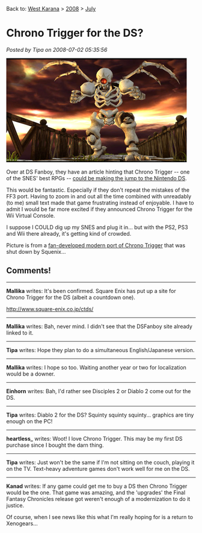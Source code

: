 Back to: [West Karana](/posts/westkarana.md) > [2008](/posts/2008/westkarana.md) > [July](./westkarana.md)
# Chrono Trigger for the DS?

*Posted by Tipa on 2008-07-02 05:35:56*

![zombor.jpg](../../../uploads/2008/07/zombor.jpg)

Over at DS Fanboy, they have an article hinting that Chrono Trigger -- one of the SNES' best RPGs -- [could be making the jump to the Nintendo DS](http://www.dsfanboy.com/2008/07/02/chrono-trigger-ds-for-real/).

This would be fantastic. Especially if they don't repeat the mistakes of the FF3 port. Having to zoom in and out all the time combined with unreadably (to me) small text made that game frustrating instead of enjoyable. I have to admit I would be far more excited if they announced Chrono Trigger for the Wii Virtual Console.

I suppose I COULD dig up my SNES and plug it in... but with the PS2, PS3 and Wii there already, it's getting kind of crowded.

Picture is from a [fan-developed modern port of Chrono Trigger](http://www.opcoder.com/projects/chrono/) that was shut down by Squenix...

## Comments!

---

**Mallika** writes: It's been confirmed. Square Enix has put up a site for Chrono Trigger for the DS (albeit a countdown one).

http://www.square-enix.co.jp/ctds/

---

**Mallika** writes: Bah, never mind. I didn't see that the DSFanboy site already linked to it.

---

**Tipa** writes: Hope they plan to do a simultaneous English/Japanese version.

---

**Mallika** writes: I hope so too. Waiting another year or two for localization would be a downer.

---

**Einhorn** writes: Bah, I'd rather see Disciples 2 or Diablo 2 come out for the DS.

---

**Tipa** writes: Diablo 2 for the DS? Squinty squinty squinty... graphics are tiny enough on the PC!

---

**heartless_** writes: Woot! I love Chrono Trigger. This may be my first DS purchase since I bought the darn thing.

---

**Tipa** writes: Just won't be the same if I'm not sitting on the couch, playing it on the TV. Text-heavy adventure games don't work well for me on the DS.

---

**Kanad** writes: If any game could get me to buy a DS then Chrono Trigger would be the one. That game was amazing, and the 'upgrades' the Final Fantasy Chronicles release got weren't enough of a modernization to do it justice.

Of course, when I see news like this what I'm really hoping for is a return to Xenogears...

